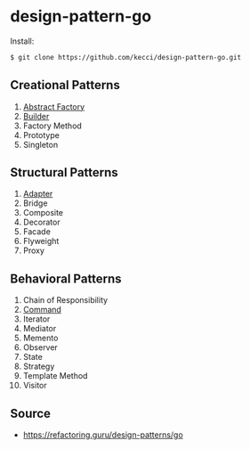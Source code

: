 # design-pattern-go

Install:
```sh
$ git clone https://github.com/kecci/design-pattern-go.git
```

## Creational Patterns
1. [Abstract Factory](https://github.com/kecci/design-pattern-go/tree/master/creational_patterns/abstract_factory#abstract-factory)
2. [Builder](https://github.com/kecci/design-pattern-go/tree/master/creational_patterns/builder#builder)
3. Factory Method
4. Prototype
5. Singleton

## Structural Patterns
1. [Adapter](https://github.com/kecci/design-pattern-go/tree/master/structural_patterns/adapter#adapter)
2. Bridge
3. Composite
4. Decorator
5. Facade
6. Flyweight
7. Proxy

## Behavioral Patterns
1. Chain of Responsibility
2. [Command](https://github.com/kecci/design-pattern-go/tree/master/behavioral_patterns/command#command)
3. Iterator
4. Mediator
5. Memento
6. Observer
7. State
8. Strategy
9. Template Method
10. Visitor
## Source
- https://refactoring.guru/design-patterns/go